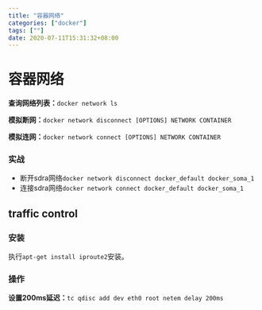 ```yaml
---
title: "容器网络"
categories: ["docker"]
tags: [""]
date: 2020-07-11T15:31:32+08:00
---
```


# 容器网络

**查询网络列表：**`docker network ls`

**模拟断网：**`docker network disconnect [OPTIONS] NETWORK CONTAINER`

**模拟连网：**`docker network connect [OPTIONS] NETWORK CONTAINER`

### 实战

- 断开sdra网络`docker network disconnect docker_default docker_soma_1`
- 连接sdra网络`docker network connect docker_default docker_soma_1`

## traffic control

### 安装

执行`apt-get install iproute2`安装。

### 操作

**设置200ms延迟：**`tc qdisc add dev eth0 root netem delay 200ms`
